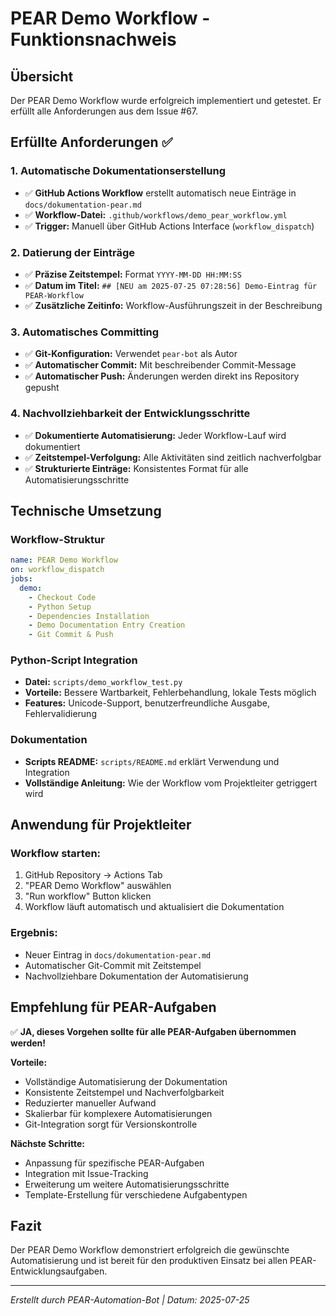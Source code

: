 # PEAR Demo Workflow - Funktionsnachweis

## Übersicht

Der PEAR Demo Workflow wurde erfolgreich implementiert und getestet. Er erfüllt alle Anforderungen aus dem Issue #67.

## Erfüllte Anforderungen ✅

### 1. Automatische Dokumentationserstellung
- ✅ **GitHub Actions Workflow** erstellt automatisch neue Einträge in `docs/dokumentation-pear.md`
- ✅ **Workflow-Datei:** `.github/workflows/demo_pear_workflow.yml`
- ✅ **Trigger:** Manuell über GitHub Actions Interface (`workflow_dispatch`)

### 2. Datierung der Einträge
- ✅ **Präzise Zeitstempel:** Format `YYYY-MM-DD HH:MM:SS`
- ✅ **Datum im Titel:** `## [NEU am 2025-07-25 07:28:56] Demo-Eintrag für PEAR-Workflow`
- ✅ **Zusätzliche Zeitinfo:** Workflow-Ausführungszeit in der Beschreibung

### 3. Automatisches Committing
- ✅ **Git-Konfiguration:** Verwendet `pear-bot` als Autor
- ✅ **Automatischer Commit:** Mit beschreibender Commit-Message
- ✅ **Automatischer Push:** Änderungen werden direkt ins Repository gepusht

### 4. Nachvollziehbarkeit der Entwicklungsschritte
- ✅ **Dokumentierte Automatisierung:** Jeder Workflow-Lauf wird dokumentiert
- ✅ **Zeitstempel-Verfolgung:** Alle Aktivitäten sind zeitlich nachverfolgbar
- ✅ **Strukturierte Einträge:** Konsistentes Format für alle Automatisierungsschritte

## Technische Umsetzung

### Workflow-Struktur
```yaml
name: PEAR Demo Workflow
on: workflow_dispatch
jobs:
  demo:
    - Checkout Code
    - Python Setup
    - Dependencies Installation
    - Demo Documentation Entry Creation
    - Git Commit & Push
```

### Python-Script Integration
- **Datei:** `scripts/demo_workflow_test.py`
- **Vorteile:** Bessere Wartbarkeit, Fehlerbehandlung, lokale Tests möglich
- **Features:** Unicode-Support, benutzerfreundliche Ausgabe, Fehlervalidierung

### Dokumentation
- **Scripts README:** `scripts/README.md` erklärt Verwendung und Integration
- **Vollständige Anleitung:** Wie der Workflow vom Projektleiter getriggert wird

## Anwendung für Projektleiter

### Workflow starten:
1. GitHub Repository → Actions Tab
2. "PEAR Demo Workflow" auswählen  
3. "Run workflow" Button klicken
4. Workflow läuft automatisch und aktualisiert die Dokumentation

### Ergebnis:
- Neuer Eintrag in `docs/dokumentation-pear.md`
- Automatischer Git-Commit mit Zeitstempel
- Nachvollziehbare Dokumentation der Automatisierung

## Empfehlung für PEAR-Aufgaben

✅ **JA, dieses Vorgehen sollte für alle PEAR-Aufgaben übernommen werden!**

**Vorteile:**
- Vollständige Automatisierung der Dokumentation
- Konsistente Zeitstempel und Nachverfolgbarkeit
- Reduzierter manueller Aufwand
- Skalierbar für komplexere Automatisierungen
- Git-Integration sorgt für Versionskontrolle

**Nächste Schritte:**
- Anpassung für spezifische PEAR-Aufgaben
- Integration mit Issue-Tracking
- Erweiterung um weitere Automatisierungsschritte
- Template-Erstellung für verschiedene Aufgabentypen

## Fazit

Der PEAR Demo Workflow demonstriert erfolgreich die gewünschte Automatisierung und ist bereit für den produktiven Einsatz bei allen PEAR-Entwicklungsaufgaben.

---
*Erstellt durch PEAR-Automation-Bot | Datum: 2025-07-25*